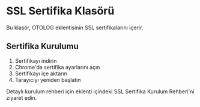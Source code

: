 # SSL Sertifika Klasörü

Bu klasör, OTOLOG eklentisinin SSL sertifikalarını içerir.

## Sertifika Kurulumu

1. Sertifikayı indirin
2. Chrome'da sertifika ayarlarını açın
3. Sertifikayı içe aktarın
4. Tarayıcıyı yeniden başlatın

Detaylı kurulum rehberi için eklenti içindeki SSL Sertifika Kurulum Rehberi'ni ziyaret edin. 